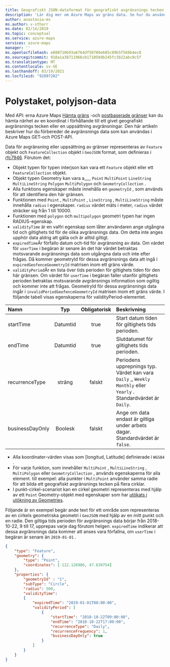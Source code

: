 ```yaml
---
title: Geografiskt JSON-dataformat för geografiskt avgränsnings tecken | Microsoft Azure Maps
description: 'Lär dig mer om Azure Maps av gräns data. Se hur du använder API: erna Hämta polystängsel och POST-polystängsel när du hämtar koordinaternas placering i förhållande till ett geografiskt avgränsnings tecken.'
author: anastasia-ms
ms.author: v-stharr
ms.date: 02/14/2019
ms.topic: conceptual
ms.service: azure-maps
services: azure-maps
manager: ''
ms.openlocfilehash: e880710b93a6764df50780e685c89b5f569b4ec0
ms.sourcegitcommit: 910a1a38711966cb171050db245fc3b22abc8c5f
ms.translationtype: MT
ms.contentlocale: sv-SE
ms.lasthandoff: 03/19/2021
ms.locfileid: "92897202"
---
```

# <a name="geofencing-geojson-data"></a>Polystaket, polyjson-data

Med API: erna Azure Maps [Hämta gräns](/rest/api/maps/spatial/getgeofence) -och [postbaserade gränser](/rest/api/maps/spatial/postgeofence) kan du hämta närhet av en koordinat i förhållande till ett givet geografiskt avgränsnings tecken eller en uppsättning avgränsningar. Den här artikeln beskriver hur du förbereder de avgränsnings data som kan användas i Azure Maps GET-och POST-API.

Data för avgränsning eller uppsättning av gränser representeras av `Feature` objekt och `FeatureCollection` objekt i `GeoJSON` format, som definieras i [rfc7946](https://tools.ietf.org/html/rfc7946). Förutom det:

* Objekt typen för typen interjson kan vara ett `Feature` objekt eller ett `FeatureCollection` objekt.
* Objekt typen Geometry kan vara a,,,,, `Point` `MultiPoint` `LineString` `MultiLineString` `Polygon` `MultiPolygon` och `GeometryCollection` .
* Alla funktions egenskaper måste innehålla en `geometryId` , som används för att identifiera den här gränsen.
* Funktionen med `Point` , `MultiPoint` , `LineString` , `MultiLineString` måste innehålla `radius` i egenskaper. `radius` värdet mäts i meter, `radius` värdet sträcker sig från 1 till 10000.
* Funktionen med `polygon` och `multipolygon` geometri typen har ingen RADIUS-egenskap.
* `validityTime` är en valfri egenskap som låter användaren ange utgångna tid och giltighets tid för de olika avgränsnings data. Om detta inte anges upphör data aldrig att gälla och är alltid giltigt.
* `expiredTime`Är förfallo datum och-tid för avgränsning av data. Om värdet för `userTime` i begäran är senare än det här värdet betraktas motsvarande avgränsnings data som utgångna data och inte efter frågas. Då kommer geometryId för dessa avgränsnings data att ingå i `expiredGeofenceGeometryId` matrisen inom ett gräns värde.
* `validityPeriod`Är en lista över tids perioden för giltighets tiden för den här gränsen. Om värdet för `userTime` i begäran faller utanför giltighets perioden betraktas motsvarande avgränsnings information som ogiltig och kommer inte att frågas. GeometryId för dessa avgränsnings data ingår i `invalidPeriodGeofenceGeometryId` matrisen inom ett gräns värde. I följande tabell visas egenskaperna för validityPeriod-elementet.

| Namn | Typ | Obligatorisk  | Beskrivning |
| :------------ |:------------: |:---------------:| :-----|
| startTime | Datumtid  | true | Start datum tiden för giltighets tids perioden. |
| endTime   | Datumtid  | true |  Slutdatumet för giltighets tids perioden. |
| recurrenceType | sträng | falskt |   Periodens upprepnings typ. Värdet kan vara `Daily` ,, `Weekly` `Monthly` eller `Yearly` . Standardvärdet är `Daily`.|
| businessDayOnly | Boolesk | falskt |  Ange om data endast är giltiga under arbets dagar. Standardvärdet är `false`.|


* Alla koordinater-värden visas som [longitud, Latitude] definierade i `WGS84` .
* För varje funktion, som innehåller `MultiPoint` , `MultiLineString` , `MultiPolygon` eller `GeometryCollection` , används egenskaperna för alla element. till exempel: alla punkter i `MultiPoint` använder samma radie för att bilda ett geografiskt avgränsnings tecken på flera cirklar.
* I punkt-cirkel-scenariot kan en cirkel geometri representeras med hjälp av ett `Point` Geometry-objekt med egenskaper som har [utökats i utökning av Geometries](./extend-geojson.md).      

Följande är en exempel begär ande text för ett område som representeras av en cirkels geometriska geometri i `GeoJSON` med hjälp av en mitt punkt och en radie. Den giltiga tids perioden för avgränsnings data börjar från 2018-10-22, 9 till 17, upprepas varje dag förutom helgen. `expiredTime` indikerar att dessa avgränsnings data kommer att anses vara förfallna, om `userTime` i begäran är senare än `2019-01-01` .  

```json
{
    "type": "Feature",
    "geometry": {
        "type": "Point",
        "coordinates": [-122.126986, 47.639754]
    },
    "properties": {
        "geometryId" : "1",
        "subType": "Circle",
        "radius": 500,
        "validityTime": 
        {
            "expiredTime": "2019-01-01T00:00:00",
            "validityPeriod": [
                {
                    "startTime": "2018-10-22T09:00:00",
                    "endTime": "2018-10-22T17:00:00",
                    "recurrenceType": "Daily",
                    "recurrenceFrequency": 1,
                    "businessDayOnly": true
                }
            ]
        }
    }
}
```